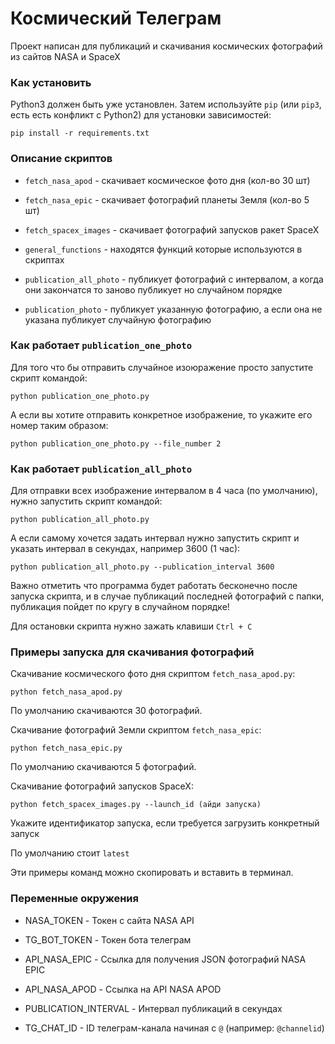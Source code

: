 # Космический Телеграм

Проект написан для публикаций и скачивания космических фотографий из сайтов NASA и SpaceX

### Как установить

Python3 должен быть уже установлен. 
Затем используйте `pip` (или `pip3`, есть есть конфликт с Python2) для установки зависимостей:
```
pip install -r requirements.txt
```

### Описание скриптов

- `fetch_nasa_apod` - скачивает космическое фото дня (кол-во 30 шт)

- `fetch_nasa_epic` - скачивает фотографий планеты Земля (кол-во 5 шт)

- `fetch_spacex_images` - скачивает фотографий запусков ракет SpaceX

- `general_functions` - находятся функций которые используются в скриптах

- `publication_all_photo` - публикует фотографий с интервалом, а когда они закончатся то заново публикует но случайном порядке

- `publication_photo` - публикует указанную фотографию, а если она не указана публикует случайную фотографию

### Как работает `publication_one_photo`

Для того что бы отправить случайное изоюражение просто запустите скрипт командой:
```
python publication_one_photo.py 
```

А если вы хотите отправить конкретное изображение, то укажите его номер таким образом:
```
python publication_one_photo.py --file_number 2
```

### Как работает `publication_all_photo`

Для отправки всех изображение интервалом в 4 часа (по умолчанию), нужно запустить скрипт командой:
```
python publication_all_photo.py
```
А если самому хочется задать интервал нужно запустить скрипт и указать интервал в секундах, например 3600 (1 час):
```
python publication_all_photo.py --publication_interval 3600
```
Важно отметить что программа будет работать бесконечно после запуска скрипта, и в случае публикаций последней фотографий с папки, публикация пойдет по кругу в случайном порядке!

Для остановки скрипта нужно зажать клавиши `Ctrl + C`

### Примеры запуска для скачивания фотографий

Скачивание космического фото дня скриптом `fetch_nasa_apod.py`:
```
python fetch_nasa_apod.py 
```
По умолчанию скачиваются 30 фотографий.

Скачивание фотографий Земли скриптом `fetch_nasa_epic`:
```
python fetch_nasa_epic.py
```
По умолчанию скачиваются 5 фотографий.

Скачивание фотографий запусков SpaceX:
```
python fetch_spacex_images.py --launch_id (айди запуска)
```
Укажите идентификатор запуска, если требуется загрузить конкретный запуск

По умолчанию стоит `latest`

Эти примеры команд можно скопировать и вставить в терминал.

### Переменные окружения

- NASA_TOKEN - Токен с сайта NASA API

- TG_BOT_TOKEN - Токен бота телеграм

- API_NASA_EPIC - Ссылка для получения JSON фотографий NASA EPIC

- API_NASA_APOD - Ссылка на API NASA APOD

- PUBLICATION_INTERVAL - Интервал публикаций в секундах

- TG_CHAT_ID - ID телеграм-канала начиная с `@` (например: `@channelid`)


